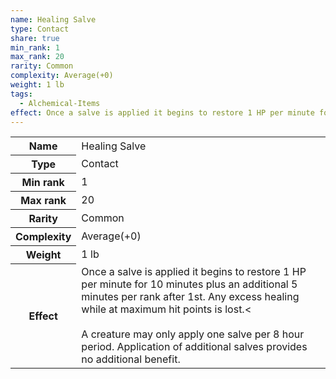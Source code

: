 ```yaml
---
name: Healing Salve
type: Contact
share: true
min_rank: 1
max_rank: 20
rarity: Common
complexity: Average(+0)
weight: 1 lb
tags:
  - Alchemical-Items
effect: Once a salve is applied it begins to restore 1 HP per minute for 10 minutes plus an additional 5 minutes per rank after 1st. Any excess healing while at maximum hit points is lost.<<br><br>A creature may only apply one salve per 8 hour period. Application of additional salves provides no additional benefit.
---
```

<p><span dir="ltr" style="overflow-x: auto;"><table><tbody><tr><th dir="ltr">Name</th><td dir="ltr">Healing Salve</td></tr><tr><th dir="ltr">Type</th><td dir="ltr">Contact</td></tr><tr><th dir="ltr">Min rank</th><td dir="auto">1</td></tr><tr><th dir="ltr">Max rank</th><td dir="auto">20</td></tr><tr><th dir="ltr">Rarity</th><td dir="ltr">Common</td></tr><tr><th dir="ltr">Complexity</th><td dir="ltr">Average(+0)</td></tr><tr><th dir="ltr">Weight</th><td dir="ltr">1 lb</td></tr><tr><th dir="ltr">Effect</th><td dir="ltr">Once a salve is applied it begins to restore 1 HP per minute for 10 minutes plus an additional 5 minutes per rank after 1st. Any excess healing while at maximum hit points is lost.&lt;<br><br>A creature may only apply one salve per 8 hour period. Application of additional salves provides no additional benefit.</td></tr></tbody></table></span></p>
